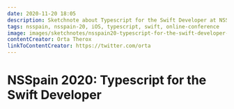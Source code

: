 ```yaml
---
date: 2020-11-20 18:05
description: Sketchnote about Typescript for the Swift Developer at NSSpain 2020
tags: nsspain, nsspain-20, iOS, typescript, swift, online-conference
image: images/sketchnotes/nsspain20-typescript-for-the-swift-developer-small.jpg
contentCreator: Orta Therox
linkToContentCreator: https://twitter.com/orta
---
```


# NSSpain 2020: Typescript for the Swift Developer
